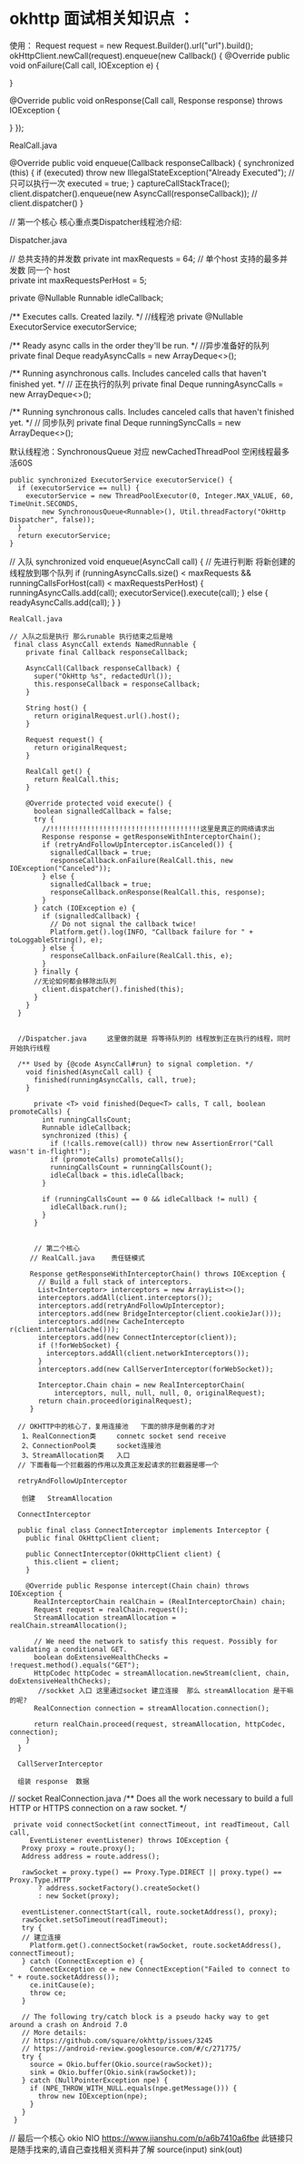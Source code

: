 # okhttp 面试相关知识点 ：

使用：
Request request = new Request.Builder().url("url").build();
okHttpClient.newCall(request).enqueue(new Callback() {
  @Override
  public void onFailure(Call call, IOException e) {

 }

@Override
public void onResponse(Call call, Response response) throws IOException {

}
});


RealCall.java

  @Override public void enqueue(Callback responseCallback) {
    synchronized (this) {
      if (executed) throw new IllegalStateException("Already Executed");  //只可以执行一次
      executed = true;
    }
    captureCallStackTrace();
    client.dispatcher().enqueue(new AsyncCall(responseCallback));       // client.dispatcher()
  }

// 第一个核心
核心重点类Dispatcher线程池介绍:

 Dispatcher.java 

 // 总共支持的并发数
 private int maxRequests = 64; 
 // 单个host 支持的最多并发数  同一个 host                          
  private int maxRequestsPerHost = 5;  
         
  private @Nullable Runnable idleCallback;

  /** Executes calls. Created lazily. */
  //线程池
  private @Nullable ExecutorService executorService;

  /** Ready async calls in the order they'll be run. */
  //异步准备好的队列
  private final Deque<AsyncCall> readyAsyncCalls = new ArrayDeque<>();

  /** Running asynchronous calls. Includes canceled calls that haven't finished yet. */
  // 正在执行的队列
  private final Deque<AsyncCall> runningAsyncCalls = new ArrayDeque<>();

  /** Running synchronous calls. Includes canceled calls that haven't finished yet. */
  // 同步队列
  private final Deque<RealCall> runningSyncCalls = new ArrayDeque<>();
  
  默认线程池：SynchronousQueue 对应 newCachedThreadPool 空闲线程最多活60S
  
    public synchronized ExecutorService executorService() {
      if (executorService == null) {
        executorService = new ThreadPoolExecutor(0, Integer.MAX_VALUE, 60, TimeUnit.SECONDS,
            new SynchronousQueue<Runnable>(), Util.threadFactory("OkHttp Dispatcher", false));
      }
      return executorService;
    }
  
   // 入队
   synchronized void enqueue(AsyncCall call) {
   // 先进行判断 将新创建的线程放到哪个队列
      if (runningAsyncCalls.size() < maxRequests && runningCallsForHost(call) < maxRequestsPerHost) {
        runningAsyncCalls.add(call);
        executorService().execute(call);
      } else {
        readyAsyncCalls.add(call);
      }
    }
    
    
    RealCall.java
    
    // 入队之后是执行 那么runable 执行结束之后是啥
     final class AsyncCall extends NamedRunnable {
        private final Callback responseCallback;
    
        AsyncCall(Callback responseCallback) {
          super("OkHttp %s", redactedUrl());
          this.responseCallback = responseCallback;
        }
    
        String host() {
          return originalRequest.url().host();
        }
    
        Request request() {
          return originalRequest;
        }
    
        RealCall get() {
          return RealCall.this;
        }
    
        @Override protected void execute() {
          boolean signalledCallback = false;
          try {
            //!!!!!!!!!!!!!!!!!!!!!!!!!!!!!!!!!!!!!这里是真正的网络请求出
            Response response = getResponseWithInterceptorChain();
            if (retryAndFollowUpInterceptor.isCanceled()) {
              signalledCallback = true;
              responseCallback.onFailure(RealCall.this, new IOException("Canceled"));
            } else {
              signalledCallback = true;
              responseCallback.onResponse(RealCall.this, response);
            }
          } catch (IOException e) {
            if (signalledCallback) {
              // Do not signal the callback twice!
              Platform.get().log(INFO, "Callback failure for " + toLoggableString(), e);
            } else {
              responseCallback.onFailure(RealCall.this, e);
            }
          } finally {
          //无论如何都会移除出队列
            client.dispatcher().finished(this);
          }
        }
      }
      
      
      //Dispatcher.java     这里做的就是 将等待队列的 线程放到正在执行的线程，同时开始执行线程
      
      /** Used by {@code AsyncCall#run} to signal completion. */
        void finished(AsyncCall call) {
          finished(runningAsyncCalls, call, true);
        }
        
          private <T> void finished(Deque<T> calls, T call, boolean promoteCalls) {
            int runningCallsCount;
            Runnable idleCallback;
            synchronized (this) {
              if (!calls.remove(call)) throw new AssertionError("Call wasn't in-flight!");
              if (promoteCalls) promoteCalls();
              runningCallsCount = runningCallsCount();
              idleCallback = this.idleCallback;
            }
        
            if (runningCallsCount == 0 && idleCallback != null) {
              idleCallback.run();
            }
          }
          
      
          // 第二个核心   
         // RealCall.java    责任链模式  
          
         Response getResponseWithInterceptorChain() throws IOException {
           // Build a full stack of interceptors.
           List<Interceptor> interceptors = new ArrayList<>();
           interceptors.addAll(client.interceptors());
           interceptors.add(retryAndFollowUpInterceptor);
           interceptors.add(new BridgeInterceptor(client.cookieJar()));
           interceptors.add(new CacheIntercepto r(client.internalCache()));
           interceptors.add(new ConnectInterceptor(client));
           if (!forWebSocket) {
             interceptors.addAll(client.networkInterceptors());
           }
           interceptors.add(new CallServerInterceptor(forWebSocket));
       
           Interceptor.Chain chain = new RealInterceptorChain(
               interceptors, null, null, null, 0, originalRequest);
           return chain.proceed(originalRequest);
         }
      
      // OKHTTP中的核心了，复用连接池   下面的排序是倒着的才对
       1、RealConnection类     connetc socket send receive
       2、ConnectionPool类     socket连接池
       3、StreamAllocation类   入口
      // 下面看每一个拦截器的作用以及真正发起请求的拦截器是哪一个   
      
      retryAndFollowUpInterceptor
      
       创建   StreamAllocation
      
      ConnectInterceptor 
      
      public final class ConnectInterceptor implements Interceptor {
        public final OkHttpClient client;
      
        public ConnectInterceptor(OkHttpClient client) {
          this.client = client;
        }
      
        @Override public Response intercept(Chain chain) throws IOException {
          RealInterceptorChain realChain = (RealInterceptorChain) chain;
          Request request = realChain.request();
          StreamAllocation streamAllocation = realChain.streamAllocation();
      
          // We need the network to satisfy this request. Possibly for validating a conditional GET.
          boolean doExtensiveHealthChecks = !request.method().equals("GET");
          HttpCodec httpCodec = streamAllocation.newStream(client, chain, doExtensiveHealthChecks);
           //sockket 入口 这里通过socket 建立连接  那么 streamAllocation 是干嘛的呢?
          RealConnection connection = streamAllocation.connection(); 
      
          return realChain.proceed(request, streamAllocation, httpCodec, connection);
        }
      }
      
      CallServerInterceptor
      
      组装 response  数据
        
   // socket 
   RealConnection.java
   /** Does all the work necessary to build a full HTTP or HTTPS connection on a raw socket. */
    
     private void connectSocket(int connectTimeout, int readTimeout, Call call,
         EventListener eventListener) throws IOException {
       Proxy proxy = route.proxy();
       Address address = route.address();
   
       rawSocket = proxy.type() == Proxy.Type.DIRECT || proxy.type() == Proxy.Type.HTTP
           ? address.socketFactory().createSocket()
           : new Socket(proxy);
   
       eventListener.connectStart(call, route.socketAddress(), proxy);
       rawSocket.setSoTimeout(readTimeout);
       try {
       // 建立连接
         Platform.get().connectSocket(rawSocket, route.socketAddress(), connectTimeout);
       } catch (ConnectException e) {
         ConnectException ce = new ConnectException("Failed to connect to " + route.socketAddress());
         ce.initCause(e);
         throw ce;
       }
   
       // The following try/catch block is a pseudo hacky way to get around a crash on Android 7.0
       // More details:
       // https://github.com/square/okhttp/issues/3245
       // https://android-review.googlesource.com/#/c/271775/
       try {
         source = Okio.buffer(Okio.source(rawSocket));
         sink = Okio.buffer(Okio.sink(rawSocket));
       } catch (NullPointerException npe) {
         if (NPE_THROW_WITH_NULL.equals(npe.getMessage())) {
           throw new IOException(npe);
         }
       }
     }   
  
// 最后一个核心 okio  NIO    https://www.jianshu.com/p/a6b7410a6fbe    此链接只是随手找来的,请自己查找相关资料并了解
 source(input) sink(out)